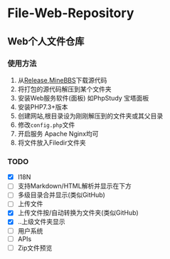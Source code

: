 # File-Web-Repository
## Web个人文件仓库
### 使用方法
1. 从[Release](https://github.com/Jasonzyt/File-Web-Repository/releases),[MineBBS](https://www.minebbs.com/threads/php-file-web-repository.5606/)下载源代码
2. 将打包的源代码解压到某个文件夹
3. 安装Web服务软件(面板) 如PhpStudy 宝塔面板
4. 安装PHP7.3+版本
5. 创建网站,根目录设为刚刚解压到的文件夹或其父目录
6. 修改`config.php`文件
7. 开启服务 Apache Nginx均可
8. 将文件放入Filedir文件夹

### TODO
- [X] I18N
- [ ] 支持Markdown/HTML解析并显示在下方
- [ ] 多级目录合并显示(类似GitHub)
- [ ] 上传文件
- [X] 上传文件按/自动转换为文件夹(类似GitHub)
- [X] ..上级文件夹显示
- [ ] 用户系统
- [ ] APIs
- [ ] Zip文件预览